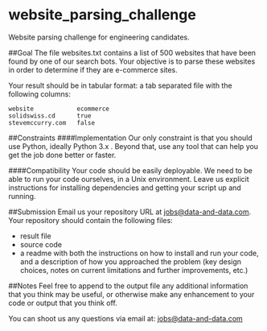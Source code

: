 # website_parsing_challenge
Website parsing challenge for engineering candidates.

##Goal
The file websites.txt contains a list of 500 websites that have been found by one of our search bots. Your objective is to parse these websites in order to determine if they are e-commerce sites.

Your result should be in tabular format: a tab separated file with the following columns: 
```
website            ecommerce
solidswiss.cd      true
stevemccurry.com   false
```

##Constraints
####Implementation
Our only constraint is that you should use Python, ideally Python 3.x . Beyond that, use any tool that can help you get the job done better or faster.

####Compatibility
Your code should be easily deployable. We need to be able to run your code ourselves, in a Unix environment. Leave us explicit instructions for installing dependencies and getting your script up and running.


##Submission
Email us your repository URL at jobs@data-and-data.com. Your repository should contain the following files:
- result file
- source code
- a readme with both the instructions on how to install and run your code, and a description of how you approached the problem (key design choices, notes on current limitations and further improvements, etc.)


##Notes
Feel free to append to the output file any additional information that you think may be useful, or otherwise make any enhancement to your code or output that you think off.

You can shoot us any questions via email at: jobs@data-and-data.com
